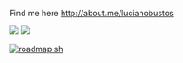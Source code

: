 Find me here http://about.me/lucianobustos

<img src='https://github-readme-stats.vercel.app/api/top-langs/?username=lucianobustos' />

<img src='https://github-readme-stats.vercel.app/api?username=lucianobustos&hide=stars&show_icons=true&line_height=32' />

<a href="https://roadmap.sh"><img src="https://api.roadmap.sh/v1-badge/wide/65dcccf9aec67f2e2aa16620?variant=light" alt="roadmap.sh"/></a>
